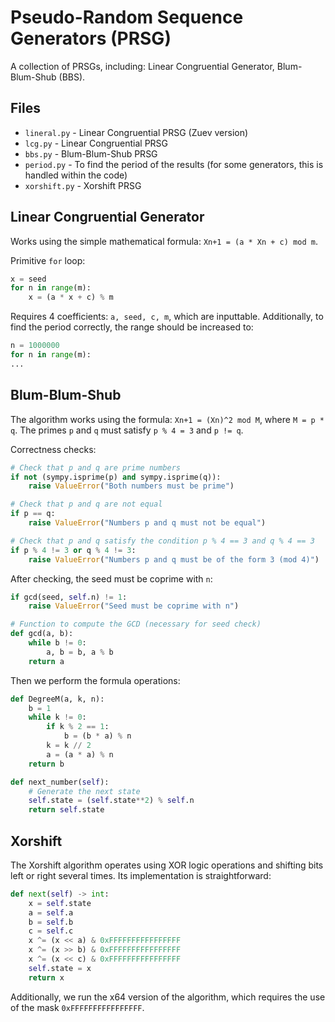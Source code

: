 # Pseudo-Random Sequence Generators (PRSG)

A collection of PRSGs, including: Linear Congruential Generator, Blum-Blum-Shub (BBS).

## Files

* `lineral.py` - Linear Congruential PRSG (Zuev version)
* `lcg.py` - Linear Congruential PRSG
* `bbs.py` - Blum-Blum-Shub PRSG
* `period.py` - To find the period of the results (for some generators, this is handled within the code)
* `xorshift.py` - Xorshift PRSG

## Linear Congruential Generator

Works using the simple mathematical formula: `Xn+1 = (a * Xn + c) mod m`.

Primitive `for` loop:
```python
x = seed
for n in range(m):
    x = (a * x + c) % m
```
Requires 4 coefficients: `a, seed, c, m`, which are inputtable. Additionally, to find the period correctly, the range should be increased to:
```python
n = 1000000
for n in range(m):
...
```

## Blum-Blum-Shub

The algorithm works using the formula: `Xn+1 = (Xn)^2 mod M`, where `M = p * q`.
The primes `p` and `q` must satisfy `p % 4 = 3` and `p != q`.

Correctness checks:
```python
# Check that p and q are prime numbers
if not (sympy.isprime(p) and sympy.isprime(q)):
    raise ValueError("Both numbers must be prime")

# Check that p and q are not equal
if p == q:
    raise ValueError("Numbers p and q must not be equal")

# Check that p and q satisfy the condition p % 4 == 3 and q % 4 == 3
if p % 4 != 3 or q % 4 != 3:
    raise ValueError("Numbers p and q must be of the form 3 (mod 4)")
```

After checking, the seed must be coprime with `n`:
```python
if gcd(seed, self.n) != 1:
    raise ValueError("Seed must be coprime with n")

# Function to compute the GCD (necessary for seed check)
def gcd(a, b):
    while b != 0:
        a, b = b, a % b
    return a
```

Then we perform the formula operations:
```python
def DegreeM(a, k, n):
    b = 1
    while k != 0:
        if k % 2 == 1:
            b = (b * a) % n
        k = k // 2
        a = (a * a) % n
    return b

def next_number(self):
    # Generate the next state
    self.state = (self.state**2) % self.n
    return self.state
```

## Xorshift

The Xorshift algorithm operates using XOR logic operations and shifting bits left or right several times. Its implementation is straightforward:
```python
def next(self) -> int:
    x = self.state
    a = self.a
    b = self.b
    c = self.c
    x ^= (x << a) & 0xFFFFFFFFFFFFFFFF
    x ^= (x >> b) & 0xFFFFFFFFFFFFFFFF
    x ^= (x << c) & 0xFFFFFFFFFFFFFFFF
    self.state = x
    return x
```
Additionally, we run the x64 version of the algorithm, which requires the use of the mask `0xFFFFFFFFFFFFFFFF`.